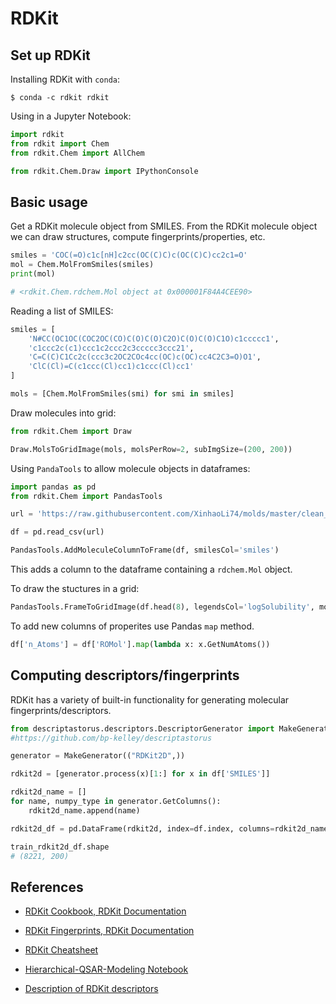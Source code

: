 # RDKit

## Set up RDKit

Installing RDKit with `conda`:

```
$ conda -c rdkit rdkit
```

Using in a Jupyter Notebook:

```python
import rdkit
from rdkit import Chem
from rdkit.Chem import AllChem

from rdkit.Chem.Draw import IPythonConsole
```


## Basic usage

Get a RDKit molecule object from SMILES. From the RDKit molecule object we can draw structures, compute fingerprints/properties, etc.

```python
smiles = 'COC(=O)c1c[nH]c2cc(OC(C)C)c(OC(C)C)cc2c1=O'
mol = Chem.MolFromSmiles(smiles)
print(mol)

# <rdkit.Chem.rdchem.Mol object at 0x000001F84A4CEE90>
```

Reading a list of SMILES:

```python
smiles = [
    'N#CC(OC1OC(COC2OC(CO)C(O)C(O)C2O)C(O)C(O)C1O)c1ccccc1',
    'c1ccc2c(c1)ccc1c2ccc2c3ccccc3ccc21',
    'C=C(C)C1Cc2c(ccc3c2OC2COc4cc(OC)c(OC)cc4C2C3=O)O1',
    'ClC(Cl)=C(c1ccc(Cl)cc1)c1ccc(Cl)cc1'
]

mols = [Chem.MolFromSmiles(smi) for smi in smiles]
```

Draw molecules into grid:

```python
from rdkit.Chem import Draw

Draw.MolsToGridImage(mols, molsPerRow=2, subImgSize=(200, 200))
```

Using `PandaTools` to allow molecule objects in dataframes:

```python
import pandas as pd
from rdkit.Chem import PandasTools

url = 'https://raw.githubusercontent.com/XinhaoLi74/molds/master/clean_data/ESOL.csv'

df = pd.read_csv(url)

PandasTools.AddMoleculeColumnToFrame(df, smilesCol='smiles')
```

This adds a column to the dataframe containing a `rdchem.Mol` object.

To draw the stuctures in a grid:

```python
PandasTools.FrameToGridImage(df.head(8), legendsCol='logSolubility', molsPerRow=4)
```

To add new columns of properites use Pandas `map` method.

```python
df['n_Atoms'] = df['ROMol'].map(lambda x: x.GetNumAtoms())
```


## Computing descriptors/fingerprints

RDKit has a variety of built-in functionality for generating molecular fingerprints/descriptors.


```python
from descriptastorus.descriptors.DescriptorGenerator import MakeGenerator
#https://github.com/bp-kelley/descriptastorus

generator = MakeGenerator(("RDKit2D",))

rdkit2d = [generator.process(x)[1:] for x in df['SMILES']]

rdkit2d_name = []
for name, numpy_type in generator.GetColumns():
    rdkit2d_name.append(name)

rdkit2d_df = pd.DataFrame(rdkit2d, index=df.index, columns=rdkit2d_name[1:])

train_rdkit2d_df.shape
# (8221, 200)
```


## References

- [RDKit Cookbook, RDKit Documentation](https://www.rdkit.org/docs/Cookbook.html)

- [RDKit Fingerprints, RDKit Documentation](https://www.rdkit.org/docs/RDKit_Book.html#additional-information-about-the-fingerprints)

- [RDKit Cheatsheet](https://xinhaoli74.github.io/posts/2020/04/RDKit-Cheatsheet/)

- [Hierarchical-QSAR-Modeling Notebook](https://github.com/XinhaoLi74/Hierarchical-QSAR-Modeling/blob/master/notebooks/descriptors.ipynb)

- [Description of RDKit descriptors](https://www.rdkit.org/docs/cppapi/namespaceRDKit_1_1Descriptors.html#ad64dce3df583f318a2214e1546fc7d69)
